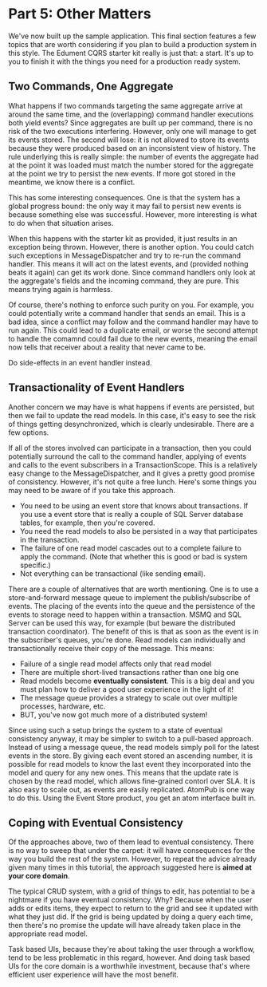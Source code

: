 # Part 5: Other Matters

We've now built up the sample application. This final section features a few topics that are worth considering if you plan to build a production system in this style. The Edument CQRS starter kit really is just that: a start. It's up to you to finish it with the things you need for a production ready system.

## Two Commands, One Aggregate

What happens if two commands targeting the same aggregate arrive at around the same time, and the (overlapping) command handler executions both yield events? Since aggregates are built up per command, there is no risk of the two executions interfering. However, only one will manage to get its events stored. The second will lose: it is not allowed to store its events because they were produced based on an inconsistent view of history. The rule underlying this is really simple: the number of events the aggregate had at the point it was loaded must match the number stored for the aggregate at the point we try to persist the new events. If more got stored in the meantime, we know there is a conflict.

This has some interesting consequences. One is that the system has a global progress bound: the only way it may fail to persist new events is because something else was successful. However, more interesting is what to do when that situation arises.

When this happens with the starter kit as provided, it just results in an exception being thrown. However, there is another option. You could catch such exceptions in MessageDispatcher and try to re-run the command handler. This means it will act on the latest events, and (provided nothing beats it again) can get its work done. Since command handlers only look at the aggregate's fields and the incoming command, they are pure. This means trying again is harmless.

Of course, there's nothing to enforce such purity on you. For example, you could potentially write a command handler that sends an email. This is a bad idea, since a conflict may follow and the command handler may have to run again. This could lead to a duplicate email, or worse the second attempt to handle the comamnd could fail due to the new events, meaning the email now tells that receiver about a reality that never came to be.

Do side-effects in an event handler instead.

## Transactionality of Event Handlers

Another concern we may have is what happens if events are persisted, but then we fail to update the read models. In this case, it's easy to see the risk of things getting desynchronized, which is clearly undesirable. There are a few options.

If all of the stores involved can participate in a transaction, then you could potentially surround the call to the command handler, applying of events and calls to the event subscribers in a TransactionScope. This is a relatively easy change to the MessageDispatcher, and it gives a pretty good promise of consistency. However, it's not quite a free lunch. Here's some things you may need to be aware of if you take this approach.

* You need to be using an event store that knows about transactions. If you use a event store that is really a couple of SQL Server database tables, for example, then you're covered.
* You need the read models to also be persisted in a way that participates in the transaction.
* The failure of one read model cascades out to a complete failure to apply the command. (Note that whether this is good or bad is system specific.)
* Not everything can be transactional (like sending email).

There are a couple of alternatives that are worth mentioning. One is to use a store-and-forward message queue to implement the publish/subscribe of events. The placing of the events into the queue and the persistence of the events to storage need to happen within a transaction. MSMQ and SQL Server can be used this way, for example (but beware the distributed transaction coordinator). The benefit of this is that as soon as the event is in the subscriber's queues, you're done. Read models can individually and transactionally receive their copy of the message. This means:

* Failure of a single read model affects only that read model
* There are multiple short-lived transactions rather than one big one
* Read models become **eventually consistent**. This is a big deal and you must plan how to deliver a good user experience in the light of it!
* The message queue provides a strategy to scale out over multiple processes, hardware, etc.
* BUT, you've now got much more of a distributed system!

Since using such a setup brings the system to a state of eventual consistency anyway, it may be simpler to switch to a pull-based approach. Instead of using a message queue, the read models simply poll for the latest events in the store. By giving each event stored an ascending number, it is possible for read models to know the last event they incorporated into the model and query for any new ones. This means that the update rate is chosen by the read model, which allows fine-grained contorl over SLA. It is also easy to scale out, as events are easily replicated. AtomPub is one way to do this. Using the Event Store product, you get an atom interface built in.

## Coping with Eventual Consistency

Of the approaches above, two of them lead to eventual consistency. There is no way to sweep that under the carpet: it will have consequences for the way you build the rest of the system. However, to repeat the advice already given many times in this tutorial, the approach suggested here is **aimed at your core domain**.

The typical CRUD system, with a grid of things to edit, has potential to be a nightmare if you have eventual consistency. Why? Because when the user adds or edits items, they expect to return to the grid and see it updated with what they just did. If the grid is being updated by doing a query each time, then there's no promise the update will have already taken place in the appropriate read model.

Task based UIs, because they're about taking the user through a workflow, tend to be less problematic in this regard, however. And doing task based UIs for the core domain is a worthwhile investment, because that's where efficient user experience will have the most benefit.